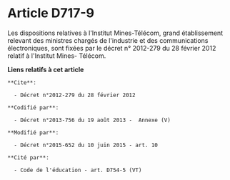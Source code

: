 # Article D717-9

Les dispositions relatives à l'Institut Mines-Télécom, grand établissement   relevant des ministres chargés de l'industrie et
des communications électroniques, sont fixées par le décret n° 2012-279 du 28 février 2012 relatif à l'Institut Mines-
Télécom.

**Liens relatifs à cet article**

	**Cite**:

	  - Décret n°2012-279 du 28 février 2012

	**Codifié par**:

	  - Décret n°2013-756 du 19 août 2013 -  Annexe (V)

	**Modifié par**:

	  - Décret n°2015-652 du 10 juin 2015 - art. 10

	**Cité par**:

	  - Code de l'éducation - art. D754-5 (VT)
